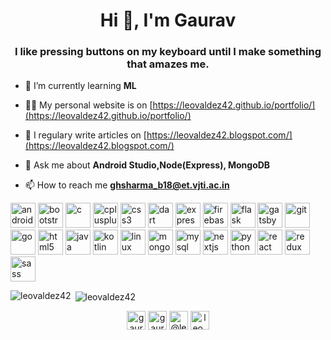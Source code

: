 <h1 align="center">Hi 👋, I'm Gaurav</h1>
<h3 align="center">I like pressing buttons on my keyboard until I make something that amazes me.</h3>

- 🌱 I’m currently learning **ML**

- 👨‍💻 My personal website is on [https://leovaldez42.github.io/portfolio/](https://leovaldez42.github.io/portfolio/)

- 📝 I regulary write articles on [https://leovaldez42.blogspot.com/](https://leovaldez42.blogspot.com/)

- 💬 Ask me about **Android Studio,Node(Express), MongoDB**

- 📫 How to reach me **ghsharma_b18@et.vjti.ac.in**

<p align="left"><img src="https://devicons.github.io/devicon/devicon.git/icons/android/android-original-wordmark.svg" alt="android" width="40" height="40"/> <img src="https://devicons.github.io/devicon/devicon.git/icons/bootstrap/bootstrap-plain.svg" alt="bootstrap" width="40" height="40"/> <img src="https://devicons.github.io/devicon/devicon.git/icons/c/c-original.svg" alt="c" width="40" height="40"/> <img src="https://devicons.github.io/devicon/devicon.git/icons/cplusplus/cplusplus-original.svg" alt="cplusplus" width="40" height="40"/> <img src="https://devicons.github.io/devicon/devicon.git/icons/css3/css3-original-wordmark.svg" alt="css3" width="40" height="40"/> <img src="https://www.vectorlogo.zone/logos/dartlang/dartlang-icon.svg" alt="dart" width="40" height="40"/> <img src="https://devicons.github.io/devicon/devicon.git/icons/express/express-original-wordmark.svg" alt="express" width="40" height="40"/> <img src="https://www.vectorlogo.zone/logos/firebase/firebase-icon.svg" alt="firebase" width="40" height="40"/> <img src="https://www.vectorlogo.zone/logos/pocoo_flask/pocoo_flask-icon.svg" alt="flask" width="40" height="40"/> <img src="https://www.vectorlogo.zone/logos/gatsbyjs/gatsbyjs-icon.svg" alt="gatsby" width="40" height="40"/> <img src="https://www.vectorlogo.zone/logos/git-scm/git-scm-icon.svg" alt="git" width="40" height="40"/> <img src="https://devicons.github.io/devicon/devicon.git/icons/go/go-original.svg" alt="go" width="40" height="40"/> <img src="https://devicons.github.io/devicon/devicon.git/icons/html5/html5-original-wordmark.svg" alt="html5" width="40" height="40"/> <img src="https://devicons.github.io/devicon/devicon.git/icons/java/java-original-wordmark.svg" alt="java" width="40" height="40"/> <img src="https://www.vectorlogo.zone/logos/kotlinlang/kotlinlang-icon.svg" alt="kotlin" width="40" height="40"/> <img src="https://devicons.github.io/devicon/devicon.git/icons/linux/linux-original.svg" alt="linux" width="40" height="40"/> <img src="https://devicons.github.io/devicon/devicon.git/icons/mongodb/mongodb-original-wordmark.svg" alt="mongodb" width="40" height="40"/> <img src="https://devicons.github.io/devicon/devicon.git/icons/mysql/mysql-original-wordmark.svg" alt="mysql" width="40" height="40"/> <img src="https://cdn.worldvectorlogo.com/logos/nextjs-3.svg" alt="nextjs" width="40" height="40"/> <img src="https://devicons.github.io/devicon/devicon.git/icons/python/python-original.svg" alt="python" width="40" height="40"/> <img src="https://devicons.github.io/devicon/devicon.git/icons/react/react-original-wordmark.svg" alt="react" width="40" height="40"/> <img src="https://devicons.github.io/devicon/devicon.git/icons/redux/redux-original.svg" alt="redux" width="40" height="40"/> <img src="https://devicons.github.io/devicon/devicon.git/icons/sass/sass-original.svg" alt="sass" width="40" height="40"/></p>

<p><img align="left" src="https://github-readme-stats.vercel.app/api/top-langs/?username=leovaldez42&layout=compact&hide=html" alt="leovaldez42" /></p>

<p>&nbsp;<img align="center" src="https://github-readme-stats.vercel.app/api?username=leovaldez42&show_icons=true" alt="leovaldez42" /></p>

<p align="center">
<a href="https://twitter.com/gaurav_sharma42" target="blank"><img align="center" src="https://cdn.jsdelivr.net/npm/simple-icons@3.0.1/icons/twitter.svg" alt="gaurav_sharma42" height="30" width="30" /></a>
<a href="https://linkedin.com/in/gaurav-sharma42" target="blank"><img align="center" src="https://cdn.jsdelivr.net/npm/simple-icons@3.0.1/icons/linkedin.svg" alt="gaurav-sharma42" height="30" width="30" /></a>
<a href="https://medium.com/@leo4fun.4" target="blank"><img align="center" src="https://cdn.jsdelivr.net/npm/simple-icons@3.0.1/icons/medium.svg" alt="@leo4fun.4" height="30" width="30" /></a>
<a href="https://www.codechef.com/leo_valdez42" target="blank"><img align="center" src="https://cdn.jsdelivr.net/npm/simple-icons@3.1.0/icons/codechef.svg" alt="leo_valdez42" height="30" width="30" /></a>
</p>

